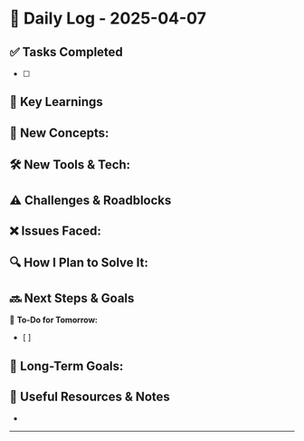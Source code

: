 
# 📝 Daily Log - 2025-04-07

## ✅ Tasks Completed
- [ ]

## 📖 Key Learnings
📌 **New Concepts:**
-

🛠 **New Tools & Tech:**
-

## ⚠️ Challenges & Roadblocks
❌ **Issues Faced:**
-

🔍 **How I Plan to Solve It:**
-

## 🔜 Next Steps & Goals
🎯 **To-Do for Tomorrow:**
- [ ]

📅 **Long-Term Goals:**
-

## 🔗 Useful Resources & Notes
-

---
